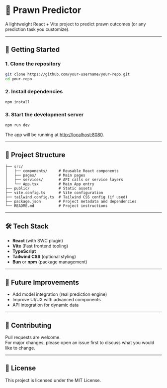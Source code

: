 
# 🦐 Prawn Predictor

A lightweight React + Vite project to predict prawn outcomes (or any prediction task you customize).

---

## 🚀 Getting Started

### 1. Clone the repository
```bash
git clone https://github.com/your-username/your-repo.git
cd your-repo
```

### 2. Install dependencies
```bash
npm install
```

### 3. Start the development server
```bash
npm run dev
```

The app will be running at [http://localhost:8080](http://localhost:8080).

---

## 📁 Project Structure

```plaintext
├── src/
│   ├── components/     # Reusable React components
│   ├── pages/          # Main pages
│   ├── services/       # API calls or service layers
│   └── App.tsx         # Main App entry
├── public/             # Static assets
├── vite.config.ts      # Vite configuration
├── tailwind.config.ts  # Tailwind CSS config (if used)
├── package.json        # Project metadata and dependencies
└── README.md           # Project instructions
```

---

## 🛠 Tech Stack

- **React** (with SWC plugin)
- **Vite** (Fast frontend tooling)
- **TypeScript**
- **Tailwind CSS** (optional styling)
- **Bun** or **npm** (package management)

---

## 🧠 Future Improvements
- Add model integration (real prediction engine)
- Improve UI/UX with advanced components
- API integration for dynamic data

---

## 🤝 Contributing

Pull requests are welcome.  
For major changes, please open an issue first to discuss what you would like to change.

---

## 📝 License

This project is licensed under the MIT License.
